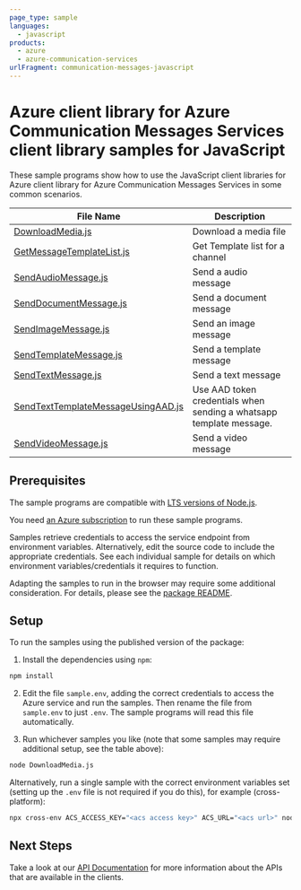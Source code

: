```yaml
---
page_type: sample
languages:
  - javascript
products:
  - azure
  - azure-communication-services
urlFragment: communication-messages-javascript
---
```


# Azure client library for Azure Communication Messages Services client library samples for JavaScript

These sample programs show how to use the JavaScript client libraries for Azure client library for Azure Communication Messages Services in some common scenarios.

| **File Name**                                                         | **Description**                                                     |
| --------------------------------------------------------------------- | ------------------------------------------------------------------- |
| [DownloadMedia.js][downloadmedia]                                     | Download a media file                                               |
| [GetMessageTemplateList.js][getmessagetemplatelist]                   | Get Template list for a channel                                     |
| [SendAudioMessage.js][sendaudiomessage]                               | Send a audio message                                                |
| [SendDocumentMessage.js][senddocumentmessage]                         | Send a document message                                             |
| [SendImageMessage.js][sendimagemessage]                               | Send an image message                                               |
| [SendTemplateMessage.js][sendtemplatemessage]                         | Send a template message                                             |
| [SendTextMessage.js][sendtextmessage]                                 | Send a text message                                                 |
| [SendTextTemplateMessageUsingAAD.js][sendtexttemplatemessageusingaad] | Use AAD token credentials when sending a whatsapp template message. |
| [SendVideoMessage.js][sendvideomessage]                               | Send a video message                                                |

## Prerequisites

The sample programs are compatible with [LTS versions of Node.js](https://github.com/nodejs/release#release-schedule).

You need [an Azure subscription][freesub] to run these sample programs.

Samples retrieve credentials to access the service endpoint from environment variables. Alternatively, edit the source code to include the appropriate credentials. See each individual sample for details on which environment variables/credentials it requires to function.

Adapting the samples to run in the browser may require some additional consideration. For details, please see the [package README][package].

## Setup

To run the samples using the published version of the package:

1. Install the dependencies using `npm`:

```bash
npm install
```

2. Edit the file `sample.env`, adding the correct credentials to access the Azure service and run the samples. Then rename the file from `sample.env` to just `.env`. The sample programs will read this file automatically.

3. Run whichever samples you like (note that some samples may require additional setup, see the table above):

```bash
node DownloadMedia.js
```

Alternatively, run a single sample with the correct environment variables set (setting up the `.env` file is not required if you do this), for example (cross-platform):

```bash
npx cross-env ACS_ACCESS_KEY="<acs access key>" ACS_URL="<acs url>" node DownloadMedia.js
```

## Next Steps

Take a look at our [API Documentation][apiref] for more information about the APIs that are available in the clients.

[downloadmedia]: https://github.com/Azure/azure-sdk-for-js/blob/main/sdk/communication/communication-messages-rest/samples/v2/javascript/DownloadMedia.js
[getmessagetemplatelist]: https://github.com/Azure/azure-sdk-for-js/blob/main/sdk/communication/communication-messages-rest/samples/v2/javascript/GetMessageTemplateList.js
[sendaudiomessage]: https://github.com/Azure/azure-sdk-for-js/blob/main/sdk/communication/communication-messages-rest/samples/v2/javascript/SendAudioMessage.js
[senddocumentmessage]: https://github.com/Azure/azure-sdk-for-js/blob/main/sdk/communication/communication-messages-rest/samples/v2/javascript/SendDocumentMessage.js
[sendimagemessage]: https://github.com/Azure/azure-sdk-for-js/blob/main/sdk/communication/communication-messages-rest/samples/v2/javascript/SendImageMessage.js
[sendtemplatemessage]: https://github.com/Azure/azure-sdk-for-js/blob/main/sdk/communication/communication-messages-rest/samples/v2/javascript/SendTemplateMessage.js
[sendtextmessage]: https://github.com/Azure/azure-sdk-for-js/blob/main/sdk/communication/communication-messages-rest/samples/v2/javascript/SendTextMessage.js
[sendtexttemplatemessageusingaad]: https://github.com/Azure/azure-sdk-for-js/blob/main/sdk/communication/communication-messages-rest/samples/v2/javascript/SendTextTemplateMessageUsingAAD.js
[sendvideomessage]: https://github.com/Azure/azure-sdk-for-js/blob/main/sdk/communication/communication-messages-rest/samples/v2/javascript/SendVideoMessage.js
[apiref]: https://learn.microsoft.com/javascript/api/overview/azure/communication-messages-rest-readme?view=azure-node-latest
[freesub]: https://azure.microsoft.com/free/
[package]: https://github.com/Azure/azure-sdk-for-js/tree/main/sdk/communication/communication-messages-rest/README.md

